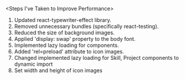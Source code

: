 <Steps I've Taken to Improve Performance>

1. Updated react-typewriter-effect library.
2. Removed unnecessary bundles (specifically react-testing).
3. Reduced the size of background images.
4. Applied 'display: swap' property to the body font.
5. Implemented lazy loading for components.
6. Added 'rel=preload' attribute to icon images.
7. Changed implemented lazy loading for Skill, Project components to dynamic import
8. Set width and height of icon images
